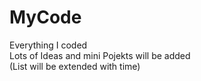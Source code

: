 # MyCode
Everything I coded 		       
Lots of Ideas and mini Pojekts will be added  									    			                                
(List will be extended with time)  
